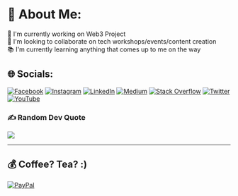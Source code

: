 # 💫 About Me:
🤖 I'm currently working on Web3 Project<br>🤝 I'm looking to collaborate on tech workshops/events/content creation<br>📚 I'm currently learning anything that comes up to me on the way


## 🌐 Socials:
[![Facebook](https://img.shields.io/badge/Facebook-%231877F2.svg?logo=Facebook&logoColor=white)](https://facebook.com/muminjon.abduraimov) [![Instagram](https://img.shields.io/badge/Instagram-%23E4405F.svg?logo=Instagram&logoColor=white)](https://instagram.com/abduraimovmuminjon) [![LinkedIn](https://img.shields.io/badge/LinkedIn-%230077B5.svg?logo=linkedin&logoColor=white)](https://linkedin.com/in/muminjon-abduraimov) [![Medium](https://img.shields.io/badge/Medium-12100E?logo=medium&logoColor=white)](https://medium.com/@muminjonguru) [![Stack Overflow](https://img.shields.io/badge/-Stackoverflow-FE7A16?logo=stack-overflow&logoColor=white)](https://stackoverflow.com/users/7365716) [![Twitter](https://img.shields.io/badge/Twitter-%231DA1F2.svg?logo=Twitter&logoColor=white)](https://twitter.com/MuminjonGuru) [![YouTube](https://img.shields.io/badge/YouTube-%23FF0000.svg?logo=YouTube&logoColor=white)](https://youtube.com/c/MuminjonGuru) 

### ✍️ Random Dev Quote
![](https://quotes-github-readme.vercel.app/api?type=horizontal&theme=tokyonight)

---

  ## 💰 Coffee? Tea? :)
  [![PayPal](https://img.shields.io/badge/PayPal-00457C?style=for-the-badge&logo=paypal&logoColor=white)](https://paypal.me/MuminjonGuru) 

  <!-- Proudly created with GPRM ( https://gprm.itsvg.in ) -->
  
